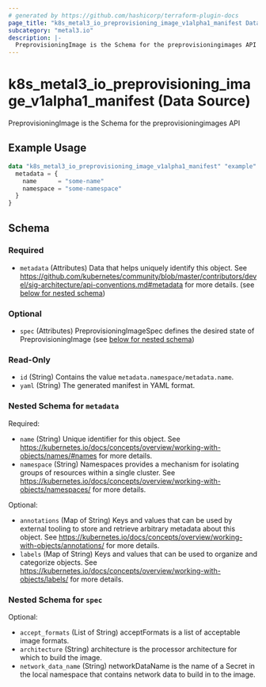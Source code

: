 ```yaml
---
# generated by https://github.com/hashicorp/terraform-plugin-docs
page_title: "k8s_metal3_io_preprovisioning_image_v1alpha1_manifest Data Source - terraform-provider-k8s"
subcategory: "metal3.io"
description: |-
  PreprovisioningImage is the Schema for the preprovisioningimages API
---
```


# k8s_metal3_io_preprovisioning_image_v1alpha1_manifest (Data Source)

PreprovisioningImage is the Schema for the preprovisioningimages API

## Example Usage

```terraform
data "k8s_metal3_io_preprovisioning_image_v1alpha1_manifest" "example" {
  metadata = {
    name      = "some-name"
    namespace = "some-namespace"
  }
}
```

<!-- schema generated by tfplugindocs -->
## Schema

### Required

- `metadata` (Attributes) Data that helps uniquely identify this object. See https://github.com/kubernetes/community/blob/master/contributors/devel/sig-architecture/api-conventions.md#metadata for more details. (see [below for nested schema](#nestedatt--metadata))

### Optional

- `spec` (Attributes) PreprovisioningImageSpec defines the desired state of PreprovisioningImage (see [below for nested schema](#nestedatt--spec))

### Read-Only

- `id` (String) Contains the value `metadata.namespace/metadata.name`.
- `yaml` (String) The generated manifest in YAML format.

<a id="nestedatt--metadata"></a>
### Nested Schema for `metadata`

Required:

- `name` (String) Unique identifier for this object. See https://kubernetes.io/docs/concepts/overview/working-with-objects/names/#names for more details.
- `namespace` (String) Namespaces provides a mechanism for isolating groups of resources within a single cluster. See https://kubernetes.io/docs/concepts/overview/working-with-objects/namespaces/ for more details.

Optional:

- `annotations` (Map of String) Keys and values that can be used by external tooling to store and retrieve arbitrary metadata about this object. See https://kubernetes.io/docs/concepts/overview/working-with-objects/annotations/ for more details.
- `labels` (Map of String) Keys and values that can be used to organize and categorize objects. See https://kubernetes.io/docs/concepts/overview/working-with-objects/labels/ for more details.


<a id="nestedatt--spec"></a>
### Nested Schema for `spec`

Optional:

- `accept_formats` (List of String) acceptFormats is a list of acceptable image formats.
- `architecture` (String) architecture is the processor architecture for which to build the image.
- `network_data_name` (String) networkDataName is the name of a Secret in the local namespace that contains network data to build in to the image.
